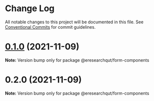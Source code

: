 # Change Log

All notable changes to this project will be documented in this file.
See [Conventional Commits](https://conventionalcommits.org) for commit guidelines.

# [0.1.0](https://github.com/eresearchqut/future-state-mono-repo/compare/@eresearchqut/form-components@0.2.0...@eresearchqut/form-components@0.1.0) (2021-11-09)

**Note:** Version bump only for package @eresearchqut/form-components

# 0.2.0 (2021-11-09)

**Note:** Version bump only for package @eresearchqut/form-components
